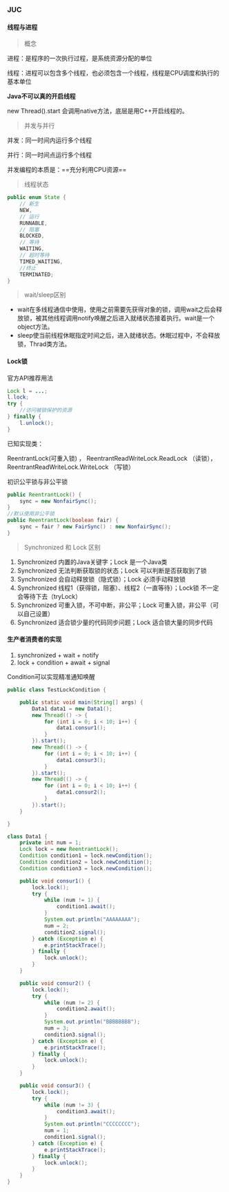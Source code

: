 ### JUC

#### 线程与进程

> 概念

进程：是程序的一次执行过程，是系统资源分配的单位

线程：进程可以包含多个线程，也必须包含一个线程，线程是CPU调度和执行的基本单位

**Java不可以真的开启线程**

new Thread().start 会调用native方法，底层是用C++开启线程的。

> 并发与并行

并发：同一时间内运行多个线程

并行：同一时间点运行多个线程

并发编程的本质是：==充分利用CPU资源==

> 线程状态

```java
public enum State {
    // 新生
    NEW,
	// 运行
    RUNNABLE,
	// 阻塞
    BLOCKED,
	// 等待
    WAITING,
	// 超时等待
    TIMED_WAITING,
	//终止
    TERMINATED;
}
```

>wait/sleep区别

- wait在多线程通信中使用，使用之前需要先获得对象的锁，调用wait之后会释放锁，被其他线程调用notify唤醒之后进入就绪状态接着执行。wait是一个object方法。
- sleep使当前线程休眠指定时间之后，进入就绪状态。休眠过程中，不会释放锁，Thrad类方法。

#### Lock锁

官方API推荐用法

```java
Lock l = ...; 
l.lock;
try {
    //访问被锁保护的资源
} finally {
    l.unlock();
}
```

已知实现类：

ReentrantLock(可重入锁) ， ReentrantReadWriteLock.ReadLock （读锁）， ReentrantReadWriteLock.WriteLock （写锁）

初识公平锁与非公平锁

```java
public ReentrantLock() {
    sync = new NonfairSync();
}
//默认使用非公平锁
public ReentrantLock(boolean fair) {
    sync = fair ? new FairSync() : new NonfairSync();
}
```

> Synchronized 和 Lock 区别

1. Synchronized	内置的Java关键字；Lock	是一个Java类
2. Synchronized    无法判断获取锁的状态；Lock    可以判断是否获取到了锁
3. Synchronized    会自动释放锁（隐式锁）；Lock    必须手动释放锁
4. Synchronized    线程1（获得锁，阻塞）、线程2（一直等待）；Lock锁    不一定会等待下去（tryLock）
5. Synchronized    可重入锁，不可中断，非公平；Lock    可重入锁，非公平（可以自己设置）
6. Synchronized    适合锁少量的代码同步问题；Lock    适合锁大量的同步代码

#### 生产者消费者的实现

1. synchronized + wait + notify
2. lock + condition + await + signal

Condition可以实现精准通知唤醒

```java
public class TestLockCondition {

    public static void main(String[] args) {
        Data1 data1 = new Data1();
        new Thread(() -> {
            for (int i = 0; i < 10; i++) {
                data1.consur1();
            }
        }).start();
        new Thread(() -> {
            for (int i = 0; i < 10; i++) {
                data1.consur3();
            }
        }).start();
        new Thread(() -> {
            for (int i = 0; i < 10; i++) {
                data1.consur2();
            }
        }).start();
    }

}

class Data1 {
    private int num = 1;
    Lock lock = new ReentrantLock();
    Condition condition1 = lock.newCondition();
    Condition condition2 = lock.newCondition();
    Condition condition3 = lock.newCondition();

    public void consur1() {
        lock.lock();
        try {
            while (num != 1) {
                condition1.await();
            }
            System.out.println("AAAAAAAA");
            num = 2;
            condition2.signal();
        } catch (Exception e) {
            e.printStackTrace();
        } finally {
            lock.unlock();
        }
    }

    public void consur2() {
        lock.lock();
        try {
            while (num != 2) {
                condition2.await();
            }
            System.out.println("BBBBBBBB");
            num = 3;
            condition3.signal();
        } catch (Exception e) {
            e.printStackTrace();
        } finally {
            lock.unlock();
        }
    }

    public void consur3() {
        lock.lock();
        try {
            while (num != 3) {
                condition3.await();
            }
            System.out.println("CCCCCCCC");
            num = 1;
            condition1.signal();
        } catch (Exception e) {
            e.printStackTrace();
        } finally {
            lock.unlock();
        }
    }
}
```

